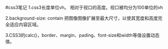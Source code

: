 #css3笔记
1.css3长度单位vh。 相对于视口的高度。视口被均分为100单位的vh

2.background-size: contain 把图像图像扩展至最大尺寸，以使其宽度和高度完全适应内容区域。

3.CSS3的calc()，border、margin、pading、font-size和width等值设置动态值。
